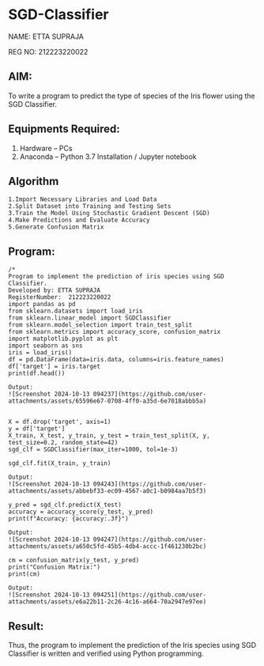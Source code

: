 # SGD-Classifier

NAME: ETTA SUPRAJA

REG NO: 212223220022
## AIM:
To write a program to predict the type of species of the Iris flower using the SGD Classifier.

## Equipments Required:
1. Hardware – PCs
2. Anaconda – Python 3.7 Installation / Jupyter notebook

## Algorithm
```
1.Import Necessary Libraries and Load Data
2.Split Dataset into Training and Testing Sets
3.Train the Model Using Stochastic Gradient Descent (SGD)
4.Make Predictions and Evaluate Accuracy
5.Generate Confusion Matrix
```
## Program:
```
/*
Program to implement the prediction of iris species using SGD Classifier.
Developed by: ETTA SUPRAJA
RegisterNumber:  212223220022
import pandas as pd
from sklearn.datasets import load_iris
from sklearn.linear_model import SGDClassifier
from sklearn.model_selection import train_test_split
from sklearn.metrics import accuracy_score, confusion_matrix
import matplotlib.pyplot as plt
import seaborn as sns
iris = load_iris()
df = pd.DataFrame(data=iris.data, columns=iris.feature_names)
df['target'] = iris.target
print(df.head())

Output:
![Screenshot 2024-10-13 094237](https://github.com/user-attachments/assets/65596e67-0708-4ff0-a35d-6e7018abbb5a)


X = df.drop('target', axis=1)
y = df['target']
X_train, X_test, y_train, y_test = train_test_split(X, y, test_size=0.2, random_state=42)
sgd_clf = SGDClassifier(max_iter=1000, tol=1e-3)

sgd_clf.fit(X_train, y_train)

Output:
![Screenshot 2024-10-13 094243](https://github.com/user-attachments/assets/abbebf33-ec09-4567-a0c1-b0984aa7b5f3)

y_pred = sgd_clf.predict(X_test)
accuracy = accuracy_score(y_test, y_pred)
print(f"Accuracy: {accuracy:.3f}")

Output:
![Screenshot 2024-10-13 094247](https://github.com/user-attachments/assets/a650c5fd-45b5-4db4-accc-1f461230b2bc)

cm = confusion_matrix(y_test, y_pred)
print("Confusion Matrix:")
print(cm)

Output:
![Screenshot 2024-10-13 094251](https://github.com/user-attachments/assets/e6a22b11-2c26-4c16-a664-70a2947e97ee)

```

## Result:
Thus, the program to implement the prediction of the Iris species using SGD Classifier is written and verified using Python programming.
